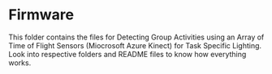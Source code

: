 # Firmware

This folder contains the files for Detecting Group Activities using an Array of Time of Flight Sensors (Miocrosoft Azure Kinect) for Task Specific
Lighting. Look into respective folders and README files to know how everything works.